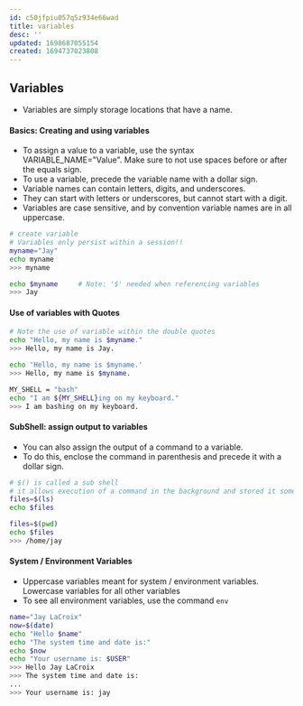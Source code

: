 ```yaml
---
id: c50jfpiu057q5z934e66wad
title: variables
desc: ''
updated: 1698687055154
created: 1694737023808
---
```


## Variables

- Variables are simply storage locations that have a name.

#### Basics: Creating and using variables

- To assign a value to a variable, use the syntax VARIABLE_NAME="Value". Make sure to not use spaces before or after the equals sign.
- To use a variable, precede the variable name with a dollar sign.
- Variable names can contain letters, digits, and underscores.
- They can start with letters or underscores, but cannot start with a digit.
- Variables are case sensitive, and by convention variable names are in all uppercase.

``` bash
# create variable
# Variables only persist within a session!!
myname="Jay"
echo myname
>>> myname

echo $myname     # Note: '$' needed when referencing variables
>>> Jay
```

#### Use of variables with Quotes

``` bash
# Note the use of variable within the double quotes
echo "Hello, my name is $myname."
>>> Hello, my name is Jay.

echo 'Hello, my name is $myname.'
>>> Hello, my name is $myname.

MY_SHELL = "bash"
echo "I am ${MY_SHELL}ing on my keyboard."
>>> I am bashing on my keyboard.
```

#### SubShell: assign output to variables

- You can also assign the output of a command to a variable.
- To do this, enclose the command in parenthesis and precede it with a dollar sign.

```bash
# $() is called a sub shell
# it allows execution of a command in the background and stored it somewhere
files=$(ls)
echo $files

files=$(pwd)
echo $files
>>> /home/jay
```

#### System / Environment Variables

- Uppercase variables meant for system / environment variables. Lowercase variables for all other variables
- To see all environment variables, use the command `env`

```bash
name="Jay LaCroix"
now=$(date)
echo "Hello $name"
echo "The system time and date is:"
echo $now
echo "Your username is: $USER"
>>> Hello Jay LaCroix
>>> The system time and date is:
...
>>> Your username is: jay
```
